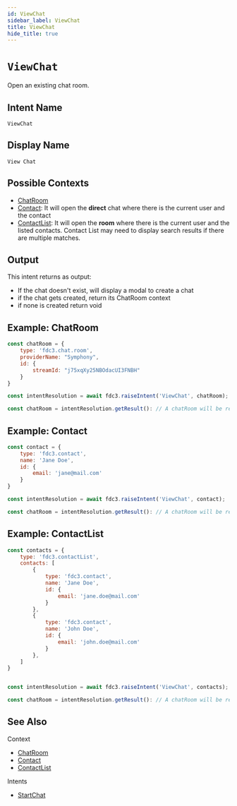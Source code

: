 ```yaml
---
id: ViewChat
sidebar_label: ViewChat
title: ViewChat
hide_title: true
---
```

# `ViewChat`

Open an existing chat room.

## Intent Name

`ViewChat`

## Display Name

`View Chat`

## Possible Contexts

* [ChatRoom](../../context/ref/ChatRoom)
* [Contact](../../context/ref/Contact): It will open the **direct** chat where there is the current user and the contact
* [ContactList](../../context/ref/ContactList): It will open the **room** where there is the current user and the listed contacts. Contact List may need to display search results if there are multiple matches.

## Output

This intent returns as output:
* If the chat doesn't exist, will display a modal to create a chat
* if the chat gets created, return its ChatRoom context
* if none is created return void

## Example: ChatRoom

```js
const chatRoom = {
    type: 'fdc3.chat.room',
    providerName: "Symphony",
    id: {
        streamId: "j75xqXy25NBOdacUI3FNBH"
    }
}

const intentResolution = await fdc3.raiseIntent('ViewChat', chatRoom);

const chatRoom = intentResolution.getResult(): // A chatRoom will be returned as context if the room was found
```

## Example: Contact

```js
const contact = {
    type: 'fdc3.contact',
    name: 'Jane Doe',
    id: {
        email: 'jane@mail.com'
    }
}

const intentResolution = await fdc3.raiseIntent('ViewChat', contact);

const chatRoom = intentResolution.getResult(): // A chatRoom will be returned as context if the direct chat was found
```

## Example: ContactList

```js
const contacts = {
    type: 'fdc3.contactList',
    contacts: [
        {
            type: 'fdc3.contact',
            name: 'Jane Doe',
            id: {
                email: 'jane.doe@mail.com'
            }
        },
        {
            type: 'fdc3.contact',
            name: 'John Doe',
            id: {
                email: 'john.doe@mail.com'
            }
        },
    ]
}


const intentResolution = await fdc3.raiseIntent('ViewChat', contacts);

const chatRoom = intentResolution.getResult(): // A chatRoom will be returned as context if the room was found
```

## See Also

Context

* [ChatRoom](../../context/ref/ChatRoom)
* [Contact](../../context/ref/Contact)
* [ContactList](../../context/ref/ContactList)

Intents

* [StartChat](StartChat)